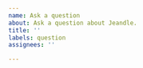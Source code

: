 ```yaml
---
name: Ask a question
about: Ask a question about Jeandle.
title: ''
labels: question
assignees: ''

---
```



